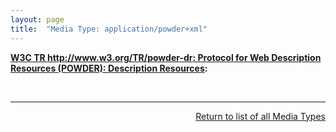 ```yaml
---
layout: page
title:  "Media Type: application/powder+xml"
---
```


**[W3C TR http://www.w3.org/TR/powder-dr: Protocol for Web Description Resources (POWDER): Description Resources](/specs/W3C/TR/powder-dr "The purpose of the Protocol for Web Description Resources (POWDER) is to provide a means for individuals or organizations to describe a group of resources through the publication of machine-readable metadata, as motivated by the POWDER Use Cases. This document details the creation and lifecycle of Description Resources (DRs), which encapsulate such metadata. These are typically represented in a highly constrained XML dialect that is relatively human-readable. The meaning of such DRs are underpinned by formal semantics, accessible by performing a GRDDL Transform."):** [](http://www.w3.org/TR/powder-dr/#assoc-linking)

<br/>
<hr/>

<p style="text-align: right"><a href="../media-types">Return to list of all Media Types</a></p>